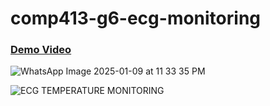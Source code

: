 # comp413-g6-ecg-monitoring


### [Demo Video](https://drive.google.com/file/d/16pZ0vlxZojF_ER26MwkZctRFBDQ1ll9K/view?usp=drive_link)

![WhatsApp Image 2025-01-09 at 11 33 35 PM](https://github.com/user-attachments/assets/2da764ff-a700-4a35-bc80-6e5d39c44568)

![ECG   TEMPERATURE MONITORING](https://github.com/user-attachments/assets/1e24b036-af53-4bbb-8d79-c0d92e5e69b6)
